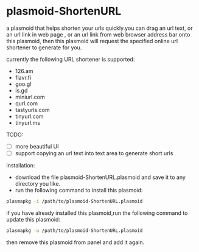 plasmoid-ShortenURL
===================

a plasmoid that helps shorten your urls quickly.you can drag an url text, or an url link in web page , or an url link from web browser address bar onto this plasmoid, then this plasmoid will request the specified online url shortener to generate for you.
  
  
currently the following URL shortener is supported:
  
* 126.am
* flavr.fi
* goo.gl
* is.gd
* miniurl.com
* qurl.com
* tastyurls.com
* tinyurl.com
* tinyurl.ms
  
  
TODO:  
- [ ] more beautiful UI
- [ ] support copying an url text into text area to generate short urls

installation:
+ download the file plasmoid-ShortenURL.plasmoid and save it to any directory you like.
+ run the following command to install this plasmoid:
  
```bash
plasmapkg -i /path/to/plasmoid-ShortenURL.plasmoid
```


if you have already installed this plasmoid,run the following command to update this plasmoid:
  
```bash
plasmapkg -u /path/to/plasmoid-ShortenURL.plasmoid
```
  
then remove this plasmoid from panel and add it again.
